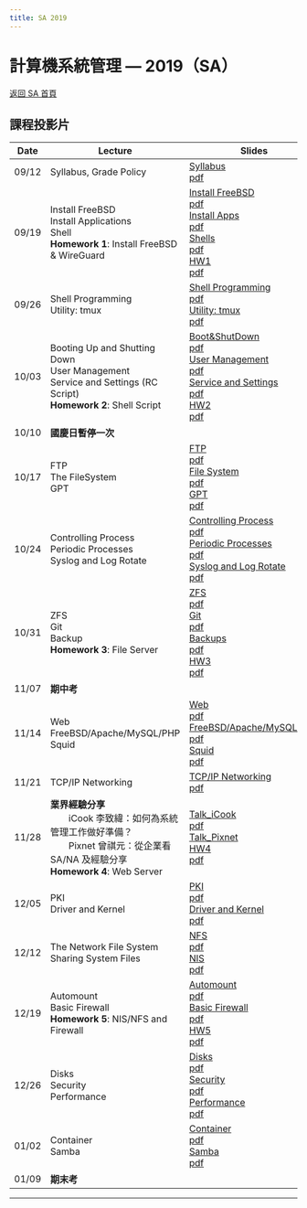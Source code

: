 ```yaml
---
title: SA 2019
---
```


# 計算機系統管理 — 2019（SA）

[返回 SA 首頁](/sa/)

## 課程投影片

| Date | Lecture | Slides |
|---|---|---|
| 09/12 | Syllabus, Grade Policy | [Syllabus](slides/00_Syllabus.pptx)<br>[pdf](slides/00_Syllabus.pdf) |
| 09/19 | Install FreeBSD<br>Install Applications<br>Shell<br>**Homework 1**: Install FreeBSD & WireGuard | [Install FreeBSD](slides/01_Install_FreeBSD.pptx)<br>[pdf](slides/01_Install_FreeBSD.pdf)<br>[Install Apps](slides/02_Installing_Applications.pptx)<br>[pdf](slides/02_Installing_Applications.pdf)<br>[Shells](slides/03_Shells.pptx)<br>[pdf](slides/03_Shells.pdf)<br>[HW1](slides/HW1.pptx)<br>[pdf](slides/HW1.pdf) |
| 09/26 | Shell Programming<br>Utility: tmux | [Shell Programming](slides/04_ShellProgramming.pptx)<br>[pdf](slides/04_ShellProgramming.pdf)<br>[Utility: tmux](slides/04_Utility_tmux.pptx)<br>[pdf](slides/04_Utility_tmux.pdf) |
| 10/03 | Booting Up and Shutting Down<br>User Management<br>Service and Settings (RC Script)<br>**Homework 2**: Shell Script | [Boot&ShutDown](slides/05_Boot_ShutDown.pptx)<br>[pdf](slides/05_Boot_ShutDown.pdf)<br>[User Management](slides/06_User_Management.pptx)<br>[pdf](slides/06_User_Management.pdf)<br>[Service and Settings](slides/07_Service_and_Settings.pptx)<br>[pdf](slides/07_Service_and_Settings.pdf)<br>[HW2](slides/HW2.pptx)<br>[pdf](slides/HW2.pdf) |
| 10/10 | **國慶日暫停一次** | |
| 10/17 | FTP<br>The FileSystem<br>GPT | [FTP](slides/08_FTP.pptx)<br>[pdf](slides/08_FTP.pdf)<br>[File System](slides/09_FileSystem.pptx)<br>[pdf](slides/09_FileSystem.pdf)<br>[GPT](slides/10_GPT.pptx)<br>[pdf](slides/10_GPT.pdf) |
| 10/24 | Controlling Process<br>Periodic Processes<br>Syslog and Log Rotate | [Controlling Process](slides/11_Controlling_Process.pptx)<br>[pdf](slides/11_Controlling_Process.pdf)<br>[Periodic Processes](slides/12_Periodic_Processes.pptx)<br>[pdf](slides/12_Periodic_Processes.pdf)<br>[Syslog and Log Rotate](slides/13_Syslog_and_LogRotate.pptx)<br>[pdf](slides/13_Syslog_and_LogRotate.pdf) |
| 10/31 | ZFS<br>Git<br>Backup<br>**Homework 3**: File Server | [ZFS](slides/14_ZFS.pptx)<br>[pdf](slides/14_ZFS.pdf)<br>[Git](slides/15_Git.pptx)<br>[pdf](slides/15_Git.pdf)<br>[Backups](slides/16_Backups.pptx)<br>[pdf](slides/16_Backups.pdf)<br>[HW3](slides/HW3.pptx)<br>[pdf](slides/HW3.pdf) |
| 11/07 | **期中考** | |
| 11/14 | Web<br>FreeBSD/Apache/MySQL/PHP<br>Squid | [Web](slides/18_Web.pptx)<br>[pdf](slides/18_Web.pdf)<br>[FreeBSD/Apache/MySQL/PHP](slides/19_FAMP.pptx)<br>[pdf](slides/19_FAMP.pdf)<br>[Squid](slides/19_Squid.pptx)<br>[pdf](slides/19_Squid.pdf) |
| 11/21 | TCP/IP Networking | [TCP/IP Networking](slides/20_TCPIP.pptx)<br>[pdf](slides/20_TCPIP.pdf) |
| 11/28 | **業界經驗分享**<br>　　iCook 李致緯：如何為系統管理工作做好準備？<br>　　Pixnet 曾祺元：從企業看 SA/NA 及經驗分享<br>**Homework 4**: Web Server | [Talk_iCook](slides/Talk_iCook.pptx)<br>[pdf](slides/Talk_iCook.pdf)<br>[Talk_Pixnet](slides/Talk_Pixnet.pdf)<br>[HW4](slides/HW4.pptx)<br>[pdf](slides/HW4.pdf) |
| 12/05 | PKI<br>Driver and Kernel | [PKI](slides/21_PKI.pptx)<br>[pdf](slides/21_PKI.pdf)<br>[Driver and Kernel](slides/22_Driver_and_Kernel.pptx)<br>[pdf](slides/22_Driver_and_Kernel.pdf) |
| 12/12 | The Network File System<br>Sharing System Files | [NFS](slides/23_NFS.pptx)<br>[pdf](slides/23_NFS.pdf)<br>[NIS](slides/24_NIS.pptx)<br>[pdf](slides/24_NIS.pdf) |
| 12/19 | Automount<br>Basic Firewall<br>**Homework 5**: NIS/NFS and Firewall | [Automount](slides/25_Automount.pptx)<br>[pdf](slides/25_Automount.pdf)<br>[Basic Firewall](slides/26_Basic_Firewall.pptx)<br>[pdf](slides/26_Basic_Firewall.pdf)<br>[HW5](slides/HW5.pptx)<br>[pdf](slides/HW5.pdf) |
| 12/26 | Disks<br>Security<br>Performance | [Disks](slides/27_Disks.pptx)<br>[pdf](slides/27_Disks.pdf)<br>[Security](slides/28_Security.pptx)<br>[pdf](slides/28_Security.pdf)<br>[Performance](slides/29_Performance.pptx)<br>[pdf](slides/29_Performance.pdf) |
| 01/02 | Container<br>Samba | [Container](slides/30_Container.pptx)<br>[pdf](slides/30_Container.pdf)<br>[Samba](slides/31_Samba.pptx)<br>[pdf](slides/31_Samba.pdf) |
| 01/09 | **期末考** | |

---
